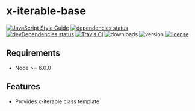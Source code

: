 
# x-iterable-base
[![JavaScript Style Guide](https://img.shields.io/badge/code%20style-standard-brightgreen.svg)](http://standardjs.com/)
[![dependencies status](https://david-dm.org/ksxnodemodules/x-iterable-base.svg)](https://david-dm.org/ksxnodemodules/x-iterable-base#info=dependencies)
[![devDependencies status](https://david-dm.org/ksxnodemodules/x-iterable-base/dev-status.svg)](https://david-dm.org/ksxnodemodules/x-iterable-base#info=devDependencies)
[![Travis CI](https://travis-ci.org/ksxnodemodules/x-iterable-base.svg?branch=master)](https://travis-ci.org/ksxnodemodules/x-iterable-base)
![downloads](https://img.shields.io/npm/dt/x-iterable-base.svg)
![version](https://img.shields.io/npm/v/x-iterable-base.svg)
[![license](https://img.shields.io/npm/l/x-iterable-base.svg)](http://spdx.org/licenses/MIT)

## Requirements

 * Node >= 6.0.0

## Features

 * Provides x-iterable class template
